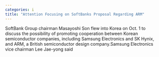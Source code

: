 ```yaml
---
categories: i
title: "Attention Focusing on SoftBanks Proposal Regarding ARM"
---
```

SoftBank Group chairman Masayoshi Son flew into Korea on Oct. 1 to discuss the possibility of promoting cooperation between Korean semiconductor companies, including Samsung Electronics and SK Hynix, and ARM, a British semiconductor design company.Samsung Electronics vice chairman Lee Jae-yong said